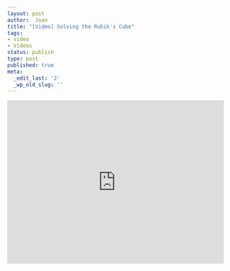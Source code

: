 ```yaml
---
layout: post
author:  Joan
title: "[Video] Solving the Rubik's Cube"
tags:
- video
- Videos
status: publish
type: post
published: true
meta:
  _edit_last: '2'
  _wp_old_slug: ''
---
```

<iframe src="http://player.vimeo.com/video/16819701?title=0&amp;byline=0&amp;color=679AF1&amp;portrait=0" width="500" height="377" frameborder="0"></iframe>
